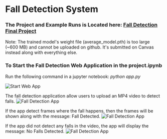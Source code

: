 # Fall Detection System 

### The Project and Example Runs is Located here: [Fall Detection Final Project](./project.ipynb)
Note: The trained model's weight file (average_model.pth) is too large (~600 MB) and cannot be uploaded on github. It's submitted on Canvas instead along with everything else.

### To Start the Fall Detection Web Application in the project.ipynb
Run the following command in a jupyter notebook: *python app.py*

![Start Web App](./markdown_images/start_web_app.png)

The fall detection application allow users to upload an MP4 video to detect falls. 
![Fall Detection App](./markdown_images/web_demo1.png) 


If the app detect frames where the fall happens, then the frames will be shown along with the message: Fall Detected. 
![Fall Detection App](./markdown_images/web_demo3.png) 


If the app did not detect any falls in the video, the app will display the message: No Falls Detected.
![Fall Detection App](./markdown_images/web_demo4.png) 
